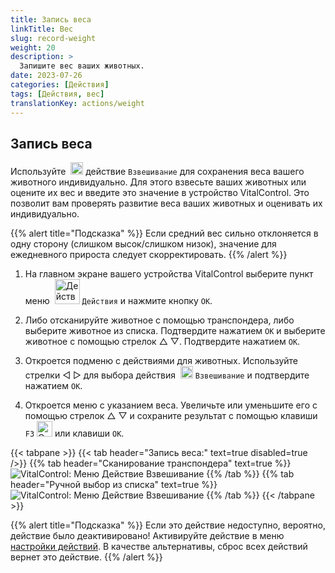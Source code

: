 ```yaml
---
title: Запись веса
linkTitle: Вес
slug: record-weight
weight: 20
description: >
  Запишите вес ваших животных.
date: 2023-07-26
categories: [Действия]
tags: [Действия, вес]
translationKey: actions/weight
---
```


## Запись веса
Используйте &nbsp;<img src="/icons/actions/weight.svg" width="20" align="bottom" alt="Взвешивание" /> действие `Взвешивание` для сохранения веса вашего животного индивидуально. Для этого взвесьте ваших животных или оцените их вес и введите это значение в устройство VitalControl. Это позволит вам проверять развитие веса ваших животных и оценивать их индивидуально.

{{% alert title="Подсказка" %}}
Если средний вес сильно отклоняется в одну сторону (слишком высок/слишком низок), значение для ежедневного прироста следует скорректировать.
{{% /alert %}}

1. На главном экране вашего устройства VitalControl выберите пункт меню &nbsp;<img src="/icons/actions.svg" width="40" align="bottom" alt="Действия" /> `Действия` и нажмите кнопку `OK`.

2. Либо отсканируйте животное с помощью транспондера, либо выберите животное из списка. Подтвердите нажатием `OK` и выберите животное с помощью стрелок △ ▽. Подтвердите нажатием `OK`.

3. Откроется подменю с действиями для животных. Используйте стрелки ◁ ▷ для выбора действия &nbsp;<img src="/icons/actions/weight.svg" width="20" align="bottom" alt="Взвешивание" /> `Взвешивание` и подтвердите нажатием `OK`.

4. Откроется меню с указанием веса. Увеличьте или уменьшите его с помощью стрелок △ ▽ и сохраните результат с помощью клавиши `F3` <img src="/icons/footer/save.svg" width="25" align="bottom" alt="Сохранить" /> или клавиши `OK`.

{{< tabpane >}}
{{< tab header="Запись веса:" text=true disabled=true />}}
{{% tab header="Сканирование транспондера" text=true %}}
  ![VitalControl: Меню Действие Взвешивание](../images/weighing-scan.png "Взвешивание")
{{% /tab %}}
{{% tab header="Ручной выбор из списка" text=true %}}
  ![VitalControl: Меню Действие Взвешивание](../images/weighing.png "Взвешивание")
{{% /tab %}}
{{< /tabpane >}}

{{% alert title="Подсказка" %}}
Если это действие недоступно, вероятно, действие было деактивировано! Активируйте действие в меню [настройки действий](../settings/). В качестве альтернативы, сброс всех действий вернет это действие.
{{% /alert %}}
